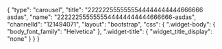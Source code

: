 {
    "type": "carousel",
    "title": "2222225555555544444444444666666 asdas",
    "name": "2222225555555544444444444666666-asdas",
    "channelId": "121494071",
    "layout": "bootstrap",
    "css": {
        ".widget-body": {
            "body_font_family": "Helvetica"
        },
        ".widget-title": {
            "widget_title_display": "none"
        }
    }
}